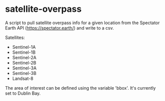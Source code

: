 # satellite-overpass
A script to pull satellite overpass info for a given location from the Spectator Earth API (https://spectator.earth/) and write to a csv. 

Satellites:

* Sentinel-1A
* Sentinel-1B
* Sentinel-2A
* Sentinel-2B
* Sentinel-3A 
* Sentinel-3B
* Landsat-8

The area of interest can be defined using the variable 'bbox'. It's currently set to Dublin Bay. 
